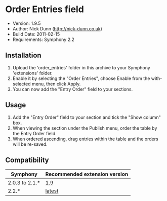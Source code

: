# Order Entries field

* Version: 1.9.5
* Author: Nick Dunn (http://nick-dunn.co.uk)
* Build Date: 2011-02-15
* Requirements: Symphony 2.2

## Installation

1. Upload the 'order_entries' folder in this archive to your Symphony 'extensions' folder.
2. Enable it by selecting the "Order Entries", choose Enable from the with-selected menu, then click Apply.
3. You can now add the "Entry Order" field to your sections.

## Usage

1. Add the "Entry Order" field to your section and tick the "Show column" box.
2. When viewing the section under the Publish menu, order the table by the Entry Order field.
3. When ordered ascending, drag entries within the table and the orders will be re-saved.

## Compatibility

Symphony | Recommended extension version
------------- | -------------
2.0.3 to 2.1.* | [1.9](https://github.com/nickdunn/order_entries/commits/1.9)
2.2.* | [latest](https://github.com/nickdunn/order_entries)